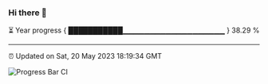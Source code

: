 ### Hi there 👋

⏳ Year progress { ███████████▁▁▁▁▁▁▁▁▁▁▁▁▁▁▁▁▁▁▁ } 38.29 %

---

⏰ Updated on Sat, 20 May 2023 18:19:34 GMT

![Progress Bar CI](https://github.com/ZhaoGui/ZhaoGui/workflows/Progress%20Bar%20CI/badge.svg)

